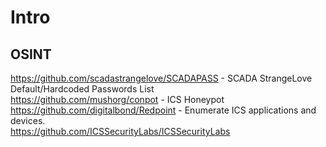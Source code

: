 # Intro

## OSINT

https://github.com/scadastrangelove/SCADAPASS - SCADA StrangeLove Default/Hardcoded Passwords List<br />
https://github.com/mushorg/conpot - ICS Honeypot<br />
https://github.com/digitalbond/Redpoint - Enumerate ICS applications and devices.<br />
https://github.com/ICSSecurityLabs/ICSSecurityLabs 


